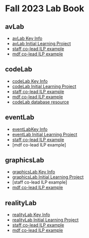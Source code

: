 Fall 2023 Lab Book
===

avLab
---
* [avLab Key Info](/NIuPmipaThqx4Me2xJ1l1A)
* [avLab Initial Learning Project](/Uov93GtPToS2jlnFEf4SqA)
* [staff co-lead ILP example](/1wrIXpm_RMaTbhawEd7eqA)
* [mdf co-lead ILP example](/azVXDqoVQvafbnXwfTkdeA)

codeLab
---
* [codeLab Key Info](/D8KRaqlhRK6utT1Hzyra5g)
* [codeLab Initial Learning Project](/TVZXJK8iQ6-Nx_mTEWjm6g)
* [staff co-lead ILP example](https://august-test-3.vercel.app/)
* [mdf co-lead ILP example](https://llpersonality.vercel.app/quiz)
* [codeLab database resource](/P7zK2SD9S7umazTlJmsD6A)

eventLab
---
* [eventLabKey Info](/jZcnZKXXS3C7fcj_He-BmA)
* [eventLab Initial Learning Project](/aQ0AAyPfTxCoPAT0hFbQ_Q)
* [staff co-lead ILP example](/3IG1wqT3RZWXrWVZCutkDQ)
* [mdf co-lead ILP example]


graphicsLab
---
* [graphicsLab Key Info](/wI4wIvw0TfajZ4Bb44x22A)
* [graphicsLab Initial Learning Project](/ljJHEVkKQTirikwESltXzQ)
* [staff co-lead ILP example]
* [mdf co-lead ILP example](/V73UjNb1RrOZz1JWuityUg)


realityLab
---
* [realityLab Key Info](/uRZQB70TRPapN5guIeqA8Q)
* [realityLab Initial Learning Project](/rVHV1uksR6yz8iSAsTfdsw)
* [staff co-lead ILP example](/OKE2HyFbRk6_tHGD2y0qeg)
* [mdf co-lead ILP example](/odkyN-PfSkm5xG4TScvmuA)

